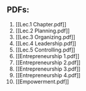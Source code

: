 ## PDFs:
1. [[Lec.1 Chapter.pdf]]
2. [[Lec.2 Planning.pdf]]
3. [[Lec.3 Organizing.pdf]]
4. [[Lec.4 Leadership.pdf]]
5. [[Lec.5 Controlling.pdf]]
6. [[Entrepreneurship 1.pdf]]
7. [[Entrepreneurship 2.pdf]]
8. [[Entrepreneurship 3.pdf]]
9. [[Entrepreneurship 4.pdf]]
10. [[Empowerment.pdf]]